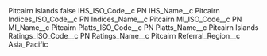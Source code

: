 <?xml version="1.0" encoding="UTF-8"?>
<CustomMetadata xmlns="http://soap.sforce.com/2006/04/metadata" xmlns:xsi="http://www.w3.org/2001/XMLSchema-instance" xmlns:xsd="http://www.w3.org/2001/XMLSchema">
    <label>Pitcairn Islands</label>
    <protected>false</protected>
    <values>
        <field>IHS_ISO_Code__c</field>
        <value xsi:type="xsd:string">PN</value>
    </values>
    <values>
        <field>IHS_Name__c</field>
        <value xsi:type="xsd:string">Pitcairn</value>
    </values>
    <values>
        <field>Indices_ISO_Code__c</field>
        <value xsi:type="xsd:string">PN</value>
    </values>
    <values>
        <field>Indices_Name__c</field>
        <value xsi:type="xsd:string">Pitcairn</value>
    </values>
    <values>
        <field>MI_ISO_Code__c</field>
        <value xsi:type="xsd:string">PN</value>
    </values>
    <values>
        <field>MI_Name__c</field>
        <value xsi:type="xsd:string">Pitcairn</value>
    </values>
    <values>
        <field>Platts_ISO_Code__c</field>
        <value xsi:type="xsd:string">PN</value>
    </values>
    <values>
        <field>Platts_Name__c</field>
        <value xsi:type="xsd:string">Pitcairn Islands</value>
    </values>
    <values>
        <field>Ratings_ISO_Code__c</field>
        <value xsi:type="xsd:string">PN</value>
    </values>
    <values>
        <field>Ratings_Name__c</field>
        <value xsi:type="xsd:string">Pitcairn</value>
    </values>
    <values>
        <field>Referral_Region__c</field>
        <value xsi:type="xsd:string">Asia_Pacific</value>
    </values>
</CustomMetadata>
